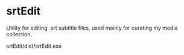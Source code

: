 # srtEdit

Utility for editing .srt subtitle files, used mainly for curating my media collection.

srtEdit/dist/srtEdit.exe

